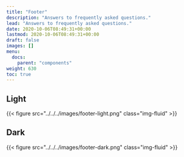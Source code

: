 ```yaml
---
title: "Footer"
description: "Answers to frequently asked questions."
lead: "Answers to frequently asked questions."
date: 2020-10-06T08:49:31+00:00
lastmod: 2020-10-06T08:49:31+00:00
draft: false
images: []
menu:
  docs:
    parent: "components"
weight: 630
toc: true
---
```


<h2>Light</h2>


{{< figure src="../../../images/footer-light.png" class="img-fluid" >}}

<h2>Dark</h2>

{{< figure src="../../../images/footer-dark.png" class="img-fluid" >}}




